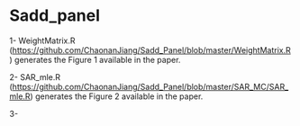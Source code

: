 # Sadd_panel
1- WeightMatrix.R (https://github.com/ChaonanJiang/Sadd_Panel/blob/master/WeightMatrix.R) generates the Figure 1 available in the paper. 

2- SAR_mle.R (https://github.com/ChaonanJiang/Sadd_Panel/blob/master/SAR_MC/SAR_mle.R) generates the Figure 2 available in the paper. 

3-
